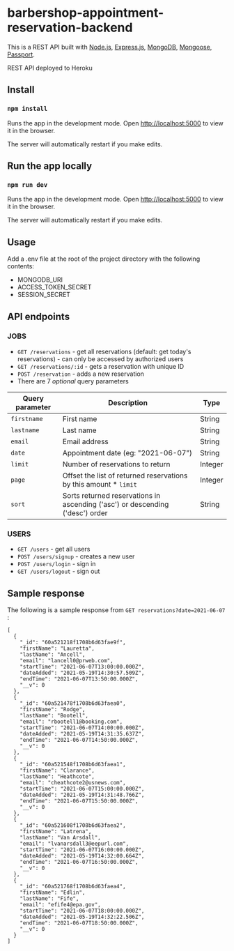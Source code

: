 
# barbershop-appointment-reservation-backend
This is a REST API built with [Node.js](https://nodejs.org/), [Express.js](https://expressjs.com/), [MongoDB](https://www.mongodb.com/), [Mongoose](https://mongoosejs.com/), [Passport](http://www.passportjs.org/docs/).

REST API deployed to Heroku 


## Install
### `npm install`
Runs the app in the development mode.
Open [http://localhost:5000](http://localhost:5000) to view it in the browser.

The server will automatically restart if you make edits.

## Run the app locally
### `npm run dev`
Runs the app in the development mode.
Open [http://localhost:5000](http://localhost:5000) to view it in the browser.

The server will automatically restart if you make edits.

## Usage
Add a .env file at the root of the project directory with the following contents:
 - MONGODB_URI 
 - ACCESS_TOKEN_SECRET
 - SESSION_SECRET


## API endpoints
### JOBS

 - `GET /reservations` - get all reservations (default: get today's reservations) -  can only be accessed by authorized users
 - `GET /reservations/:id` - gets a reservation with unique ID
 - `POST /reservation` - adds a new reservation
 - There are 7 *optional* query parameters

| Query parameter  	|  Description 	|   Type	|
|---	|---	|---	|
| `firstname`  	| First name 	| String 	|
| `lastname`  	| Last name	| String 	|
| `email`  	|  Email address 	| String 	|
| `date`  	|   Appointment date (eg: "2021-06-07")	| String 	|
| `limit`  	|  Number of reservations to return 	| Integer  	|
| `page`  	|  Offset the list of returned reservations by this amount * `limit` 	| Integer  	|
| `sort`  	|  Sorts returned reservations in ascending ('asc') or descending ('desc') order 	| String  	|


### USERS

 - `GET /users` - get all users
 - `POST /users/signup` - creates a new user
 - `POST /users/login` - sign in 
 - `GET /users/logout` - sign out

## Sample response
The following is a sample response from  `GET reservations?date=2021-06-07` :
```
[
  {
    "_id": "60a521218f1708b6d63fae9f",
    "firstName": "Lauretta",
    "lastName": "Ancell",
    "email": "lancell0@prweb.com",
    "startTime": "2021-06-07T13:00:00.000Z",
    "dateAdded": "2021-05-19T14:30:57.509Z",
    "endTime": "2021-06-07T13:50:00.000Z",
    "__v": 0
  },
  {
    "_id": "60a521478f1708b6d63faea0",
    "firstName": "Rodge",
    "lastName": "Bootell",
    "email": "rbootell1@booking.com",
    "startTime": "2021-06-07T14:00:00.000Z",
    "dateAdded": "2021-05-19T14:31:35.637Z",
    "endTime": "2021-06-07T14:50:00.000Z",
    "__v": 0
  },
  {
    "_id": "60a521548f1708b6d63faea1",
    "firstName": "Clarance",
    "lastName": "Heathcote",
    "email": "cheathcote2@usnews.com",
    "startTime": "2021-06-07T15:00:00.000Z",
    "dateAdded": "2021-05-19T14:31:48.766Z",
    "endTime": "2021-06-07T15:50:00.000Z",
    "__v": 0
  },
  {
    "_id": "60a521608f1708b6d63faea2",
    "firstName": "Latrena",
    "lastName": "Van Arsdall",
    "email": "lvanarsdall3@eepurl.com",
    "startTime": "2021-06-07T16:00:00.000Z",
    "dateAdded": "2021-05-19T14:32:00.664Z",
    "endTime": "2021-06-07T16:50:00.000Z",
    "__v": 0
  },
  {
    "_id": "60a521768f1708b6d63faea4",
    "firstName": "Edlin",
    "lastName": "Fife",
    "email": "efife4@epa.gov",
    "startTime": "2021-06-07T18:00:00.000Z",
    "dateAdded": "2021-05-19T14:32:22.506Z",
    "endTime": "2021-06-07T18:50:00.000Z",
    "__v": 0
  }
]
```
